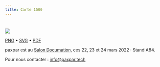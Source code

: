 ```yaml
---
title: Carte 1500
---
```


# 



![](https://media.paxpar.tech/ludi/card_1500_recto.png)

[PNG](https://media.paxpar.tech/ludi/card_1500_recto.png) • [SVG](https://media.paxpar.tech/ludi/card_1500_recto.svg) • [PDF](https://media.paxpar.tech/ludi/card_1500_recto.pdf)

paxpar est au [Salon Documation](https://www.documation.fr/info_societe/527/paxpartech.html), ces 22, 23 et 24 mars 2022 : Stand A84.

Pour nous contacter : info@paxpar.tech


